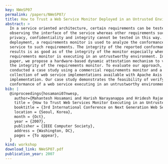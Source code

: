 ```yaml
---
key: NWeSP07
permalink: /papers/NWeSP07/
title: How to Trust a Web Service Monitor Deployed in an Untrusted Environment?
abstract: >
  In a service oriented architecture, certain requirements can be tested by
  observing the interface of the service whereas other requirements such as data
  privacy, confidentiality and integrity cannot be tested in this way. After
  deployment, a requirements monitor is used to analyze the conformance of a web
  service to such requirements. The integrity of the reported conformance
  results is as good as of the integrity of the monitor especially when the
  requirements monitor is executing in an untrustworthy environment. In this
  paper, we propose a hardware-based dynamic attestation mechanism to validate
  the integrity of the requirements monitor. To evaluate our approach, we have
  conducted a case study using a commercial requirements monitor and a
  collection of web service implementations available with Apache Axis
  implementation. Our case study demonstrates the feasibility of verifying the
  conformance of a web service executing in an untrustworthy environment.
bib: |
  @inproceedings{hosamani07nwesp,
    author={Mahantesh Hosamani and Harish Narayanappa and Hridesh Rajan},
    title = {How to Trust Web Services Monitor Executing in an Untrusted Environment?},
    booktitle = {3rd International Conference on Next Generation Web Services Practices},
    location = {Seoul, Korea},
    month = {Oct},
    year = {2007},
    publisher = {IEEE Computer Society},
    address = {Washington, DC},
    pages = {To appear},
  }
kind: workshop
download_link: NWeSP07.pdf
publication_year: 2007
---
```

